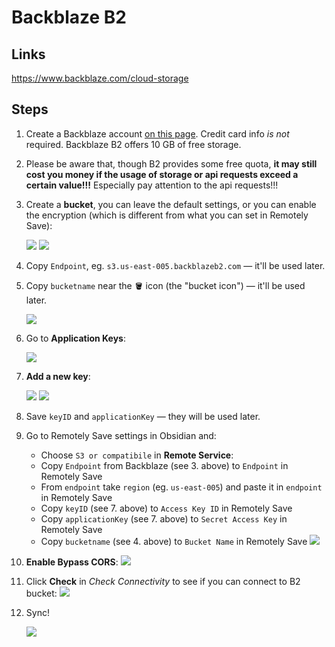 # Backblaze B2

## Links

https://www.backblaze.com/cloud-storage

## Steps

1. Create a Backblaze account [on this page](https://www.backblaze.com/cloud-storage). Credit card info _is not_ required. Backblaze B2 offers 10 GB of free storage.

2. Please be aware that, though B2 provides some free quota, **it may still cost you money if the usage of storage or api requests exceed a certain value!!!** Especially pay attention to the api requests!!!

3. Create a **bucket**, you can leave the default settings, or you can enable the encryption (which is different from what you can set in Remotely Save):

   ![](./s3_backblaze_b2-1-bucket.png)
   ![](./s3_backblaze_b2-2-create_bucket.png)

4. Copy `Endpoint`, eg. `s3.us-east-005.backblazeb2.com` — it'll be used later.

5. Copy `bucketname` near the 🪣 icon (the "bucket icon") — it'll be used later.

   ![](./s3_backblaze_b2-3-copy.png)

6. Go to **Application Keys**:

   ![](./s3_backblaze_b2-4-app_keys.png)

7. **Add a new key**:

   ![](./s3_backblaze_b2-5-add_new_app_keys.png)
   ![](./s3_backblaze_b2-6-app_keys_copy.png)

8. Save `keyID` and `applicationKey` — they will be used later.

9. Go to Remotely Save settings in Obsidian and:

   - Choose `S3 or compatibile` in **Remote Service**:
   - Copy `Endpoint` from Backblaze (see 3. above) to `Endpoint` in Remotely Save
   - From `endpoint` take `region` (eg. `us-east-005`) and paste it in `endpoint` in Remotely Save
   - Copy `keyID` (see 7. above) to `Access Key ID` in Remotely Save
   - Copy `applicationKey` (see 7. above) to `Secret Access Key` in Remotely Save
   - Copy `bucketname` (see 4. above) to `Bucket Name` in Remotely Save
     ![](./s3_backblaze_b2-7-copy_paste.png)

10. **Enable Bypass CORS**:
    ![](./s3_backblaze_b2-8-cors.png)

11. Click **Check** in _Check Connectivity_ to see if you can connect to B2 bucket:
    ![](./s3_backblaze_b2-9-check_connectionpng.png)

12. Sync!

    ![](./s3_backblaze_b2-10-sync.png)
